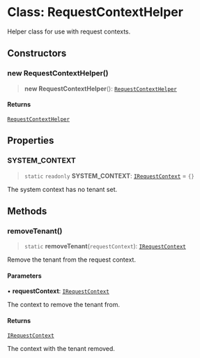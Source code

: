 # Class: RequestContextHelper

Helper class for use with request contexts.

## Constructors

### new RequestContextHelper()

> **new RequestContextHelper**(): [`RequestContextHelper`](RequestContextHelper.md)

#### Returns

[`RequestContextHelper`](RequestContextHelper.md)

## Properties

### SYSTEM\_CONTEXT

> `static` `readonly` **SYSTEM\_CONTEXT**: [`IRequestContext`](../interfaces/IRequestContext.md) = `{}`

The system context has no tenant set.

## Methods

### removeTenant()

> `static` **removeTenant**(`requestContext`): [`IRequestContext`](../interfaces/IRequestContext.md)

Remove the tenant from the request context.

#### Parameters

• **requestContext**: [`IRequestContext`](../interfaces/IRequestContext.md)

The context to remove the tenant from.

#### Returns

[`IRequestContext`](../interfaces/IRequestContext.md)

The context with the tenant removed.
